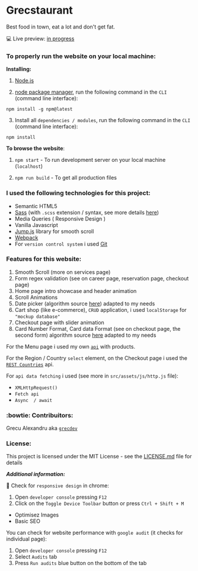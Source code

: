 # Grecstaurant

Best food in town, eat a lot and don't get fat.

:computer: Live preview: [in progress]()

### To properly run the website on your local machine:

**Installing:**

1. [Node.js](https://nodejs.org/en/download/)

2. [node package manager](https://docs.npmjs.com/about-npm/), run the following command in the `CLI` (command line interface):
```
npm install -g npm@latest
```
3. Install all `dependencies / modules`, run the following command in the `CLI` (command line interface):
```
npm install
```

**To browse the website**:

1. `npm start` - To run development server on your local machine (`localhost`)

2. `npm run build` - To get all production files

### I used the following technologies for this project:

- Semantic HTML5
- [Sass](https://sass-lang.com/) (with `.scss` extension / syntax, see more details [here](https://sass-lang.com/documentation/syntax))
- Media Queries ( Responsive Design )
- Vanilla Javascript
- [Jump.js](http://callmecavs.com/jump.js/) library for smooth scroll
- [Webpack](https://github.com/webpack/webpack)
- For `version control system` i used [Git](https://git-scm.com/)

### Features for this website:

1. Smooth Scroll (more on services page)
2. Form regex validation (see on career page, reservation page, checkout page)
3. Home page intro showcase and header animation
4. Scroll Animations
5. Date picker (algorithm source [here](http://jszen.blogspot.com/2007/03/how-to-build-simple-calendar-with.html)) adapted to my needs
6. Cart shop (like e-commerce), `CRUD` application, i used `localStorage` for `"mockup database"`
7. Checkout page with slider animation
8. Card Number Format, Card data Format (see on checkout page, the second form) algorithm source [here](https://www.peterbe.com/plog/cc-formatter) adapted to my needs

For the Menu page i used my own [`api`](https://grecdev.github.io/json-api/restaurant-foods.json) with products.

For the Region / Country `select` element, on the Checkout page i used the [`REST Countries`](https://restcountries.eu/) api.



For `api data fetching` i used (see more in `src/assets/js/http.js` file): 

- `XMLHttpRequest()`
- `Fetch api`
- `Async  / await`

### :bowtie: Contribuitors:

Grecu Alexandru aka [`grecdev`]()

### License:

This project is licensed under the MIT License - see the [LICENSE.md](https://github.com/grecdev/Grecstaurant/blob/master/LICENSE.md) file for details

***Additional information:***

:iphone: Check for `responsive design` in chrome: 

1. Open `developer console` pressing `F12`
2. Click on the `Toggle Device Toolbar` button or press `Ctrl + Shift + M`

- Optimisez Images
- Basic SEO

You can check for website performance with `google audit` (it checks for individual page):

1. Open `developer console` pressing `F12`
2. Select `Audits` tab
3. Press `Run audits` blue button on the bottom of the tab
